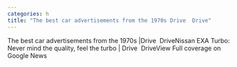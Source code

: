 ```yaml
---
categories: h
title: "The best car advertisements from the 1970s Drive  Drive"
---
```

The best car advertisements from the 1970s |Drive&nbsp;&nbsp;DriveNissan EXA Turbo: Never mind the quality, feel the turbo | Drive&nbsp;&nbsp;DriveView Full coverage on Google News